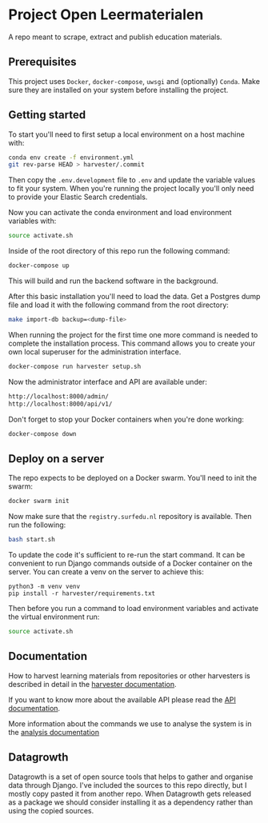 Project Open Leermaterialen
===========================

A repo meant to scrape, extract and publish education materials.

Prerequisites
-------------

This project uses ``Docker``, ``docker-compose``, ``uwsgi`` and (optionally) ``Conda``.
Make sure they are installed on your system before installing the project.


Getting started
---------------

To start you'll need to first setup a local environment on a host machine with:

```bash
conda env create -f environment.yml
git rev-parse HEAD > harvester/.commit
```

Then copy the ``.env.development`` file to ``.env`` and update the variable values to fit your system.
When you're running the project locally you'll only need to provide your Elastic Search credentials.

Now you can activate the conda environment and load environment variables with:

```bash
source activate.sh
```

Inside of the root directory of this repo run the following command:

```bash
docker-compose up
```

This will build and run the backend software in the background.

After this basic installation you'll need to load the data.
Get a Postgres dump file and load it with the following command from the root directory:

```bash
make import-db backup=<dump-file>
```

When running the project for the first time one more command is needed to complete the installation process.
This command allows you to create your own local superuser for the administration interface.

```bash
docker-compose run harvester setup.sh
``` 

Now the administrator interface and API are available under:

```bash
http://localhost:8000/admin/
http://localhost:8000/api/v1/
```

Don't forget to stop your Docker containers when you're done working:

```bash
docker-compose down
```


Deploy on a server
------------------

The repo expects to be deployed on a Docker swarm.
You'll need to init the swarm:

```bash
docker swarm init
```

Now make sure that the ``registry.surfedu.nl`` repository is available.
Then run the following:

```bash
bash start.sh
```

To update the code it's sufficient to re-run the start command.
It can be convenient to run Django commands outside of a Docker container on the server.
You can create a venv on the server to achieve this:

```
python3 -m venv venv
pip install -r harvester/requirements.txt
```

Then before you run a command to load environment variables and activate the virtual environment run:

```bash
source activate.sh
```


Documentation
-------------

How to harvest learning materials from repositories or other harvesters is described in detail in the
[harvester documentation](harvester/pol_harvester/HARVEST.md).

If you want to know more about the available API please read the [API documentation](harvester/API.md).

More information about the commands we use to analyse the system is in the [analysis documentation](harvester/ANALYSE.md)

Datagrowth
----------

Datagrowth is a set of open source tools that helps to gather and organise data through Django.
I've included the sources to this repo directly, but I mostly copy pasted it from another repo.
When Datagrowth gets released as a package we should consider installing it as a dependency 
rather than using the copied sources.
